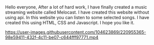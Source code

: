 Hello everyone, After a lot of hard work, I have finally created a music streaming website called Melocast. I have created this website without using api. In this website you can listen to some selected songs. I have created this using HTML, CSS and Javascript. I hope you like it.

https://user-images.githubusercontent.com/104623869/220955365-98e59411-432f-4c11-be07-c644fff97771.mp4


